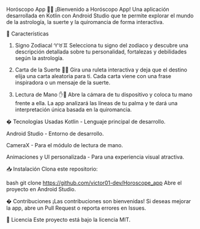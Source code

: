 Horóscopo App 📱✨
¡Bienvenido a Horóscopo App! Una aplicación desarrollada en Kotlin con Android Studio que te permite explorar el mundo de la astrología, la suerte y la quiromancia de forma interactiva.

🌟 Características
1. Signo Zodiacal ♈️♉️♊️
   Selecciona tu signo del zodiaco y descubre una descripción detallada sobre tu personalidad, fortalezas y debilidades según la astrología.

2. Carta de la Suerte 🎴🔮
   Gira una ruleta interactiva y deja que el destino elija una carta aleatoria para ti. Cada carta viene con una frase inspiradora o un mensaje de la suerte.

3. Lectura de Mano ✋📸
   Abre la cámara de tu dispositivo y coloca tu mano frente a ella. La app analizará las líneas de tu palma y te dará una interpretación única basada en la quiromancia.

� Tecnologías Usadas
Kotlin - Lenguaje principal de desarrollo.

Android Studio - Entorno de desarrollo.

CameraX - Para el módulo de lectura de mano.

Animaciones y UI personalizada - Para una experiencia visual atractiva.

📥 Instalación
Clona este repositorio:

bash
git clone https://github.com/victor01-dev/Horoscope_app
Abre el proyecto en Android Studio.

� Contribuciones
¡Las contribuciones son bienvenidas! Si deseas mejorar la app, abre un Pull Request o reporta errores en Issues.

📜 Licencia
Este proyecto está bajo la licencia MIT.